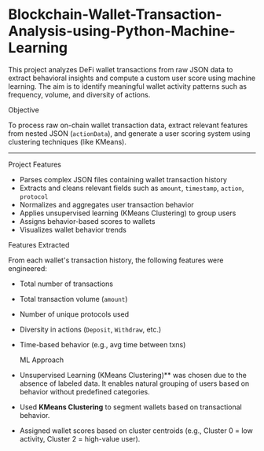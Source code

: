 # Blockchain-Wallet-Transaction-Analysis-using-Python-Machine-Learning

This project analyzes DeFi wallet transactions from raw JSON data to extract behavioral insights and compute a custom user score using machine learning. The aim is to identify meaningful wallet activity patterns such as frequency, volume, and diversity of actions.


 Objective

To process raw on-chain wallet transaction data, extract relevant features from nested JSON (`actionData`), and generate a user scoring system using clustering techniques (like KMeans).

---

Project Features

-  Parses complex JSON files containing wallet transaction history
-  Extracts and cleans relevant fields such as `amount`, `timestamp`, `action`, `protocol`
-  Normalizes and aggregates user transaction behavior
-  Applies unsupervised learning (KMeans Clustering) to group users
-  Assigns behavior-based scores to wallets
-  Visualizes wallet behavior trends

Features Extracted

From each wallet's transaction history, the following features were engineered:

- Total number of transactions
- Total transaction volume (`amount`)
- Number of unique protocols used
- Diversity in actions (`Deposit`, `Withdraw`, etc.)
- Time-based behavior (e.g., avg time between txns)

  ML Approach
 
- Unsupervised Learning (KMeans Clustering)** was chosen due to the absence of labeled data. It enables natural grouping of users based on behavior without predefined categories.
- Used **KMeans Clustering** to segment wallets based on transactional behavior.
- Assigned wallet scores based on cluster centroids (e.g., Cluster 0 = low activity, Cluster 2 = high-value user).

